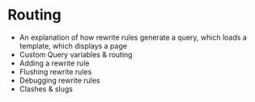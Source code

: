 # Routing

 - An explanation of how rewrite rules generate a query, which loads a template, which displays a page
 - Custom Query variables & routing
 - Adding a rewrite rule
 - Flushing rewrite rules
 - Debugging rewrite rules
 - Clashes & slugs
